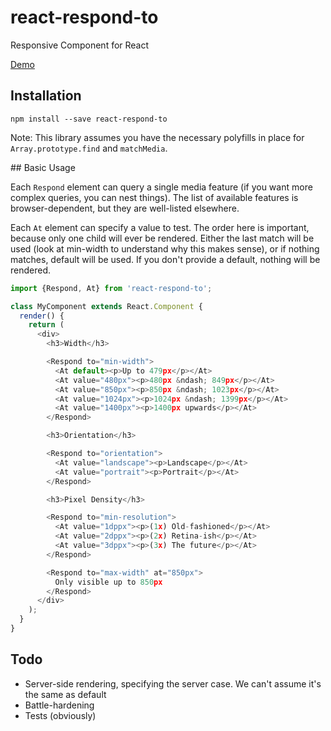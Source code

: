 # react-respond-to

Responsive Component for React

[Demo](http://onefinestay.github.io/react-respond-to/)


## Installation

```shell
npm install --save react-respond-to
```

Note: This library assumes you have the necessary polyfills in place for `Array.prototype.find` and `matchMedia`.

## Basic Usage

Each `Respond` element can query a single media feature (if you want more complex queries, you can nest things). The list of available features is browser-dependent, but they are well-listed elsewhere.

Each `At` element can specify a value to test. The order here is important, because only one child will ever be rendered. Either the last match will be used (look at min-width to understand why this makes sense), or if nothing matches, default will be used. If you don't provide a default, nothing will be rendered.


```javascript
import {Respond, At} from 'react-respond-to';

class MyComponent extends React.Component {
  render() {
    return (
      <div>
        <h3>Width</h3>

        <Respond to="min-width">
          <At default><p>Up to 479px</p></At>
          <At value="480px"><p>480px &ndash; 849px</p></At>
          <At value="850px"><p>850px &ndash; 1023px</p></At>
          <At value="1024px"><p>1024px &ndash; 1399px</p></At>
          <At value="1400px"><p>1400px upwards</p></At>
        </Respond>

        <h3>Orientation</h3>

        <Respond to="orientation">
          <At value="landscape"><p>Landscape</p></At>
          <At value="portrait"><p>Portrait</p></At>
        </Respond>

        <h3>Pixel Density</h3>

        <Respond to="min-resolution">
          <At value="1dppx"><p>(1x) Old-fashioned</p></At>
          <At value="2dppx"><p>(2x) Retina-ish</p></At>
          <At value="3dppx"><p>(3x) The future</p></At>
        </Respond>

        <Respond to="max-width" at="850px">
          Only visible up to 850px
        </Respond>        
      </div>
    );
  } 
}
```

## Todo

* Server-side rendering, specifying the server case. We can't assume it's the same as default
* Battle-hardening
* Tests (obviously)